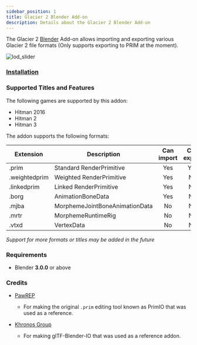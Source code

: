 ```yaml
---
sidebar_position: 1
title: Glacier 2 Blender Add-on
description: Details about the Glacier 2 Blender Add-on
---
```


The Glacier 2 [Blender](https://www.blender.org/) Add-on allows importing and exporting various Glacier 2 file formats (Only supports exporting to PRIM at the moment).

![lod_slider](https://user-images.githubusercontent.com/43296291/203970131-4080b2cb-c09e-49e4-b8a9-5aa9a9a61d50.gif)

### [Installation](/blender/installation)

### Supported Titles and Features

The following games are supported by this addon:

-   Hitman 2016
-   Hitman 2
-   Hitman 3

The addon supports the following formats:

| Extension 	| Description 						| Can import 					| Can export 					|
|---------------|-----------------------------------|:-----------------------------:|:-----------------------------:|
| .prim			| Standard RenderPrimitive			| Yes							| Yes							|
| .weightedprim	| Weighted RenderPrimitive			| Yes							| No	                        |
| .linkedprim	| Linked RenderPrimitive			| Yes							| No	                        |
| .borg			| AnimationBoneData 				| Yes							| No							|
| .mjba			| MorphemeJointBoneAnimationData	| No							| No							|
| .mrtr			| MorphemeRuntimeRig				| No							| No							|
| .vtxd			| VertexData						| No							| No							|

_Support for more formats or titles may be added in the future_

### Requirements

-   Blender **3.0.0** or above

### Credits

-   [PawREP](https://github.com/pawREP)

    -   For making the original `.prim` editing tool known as PrimIO that was used as a reference.

-   [Khronos Group](https://github.com/KhronosGroup)
    -   For making glTF-Blender-IO that was used as a reference addon.
